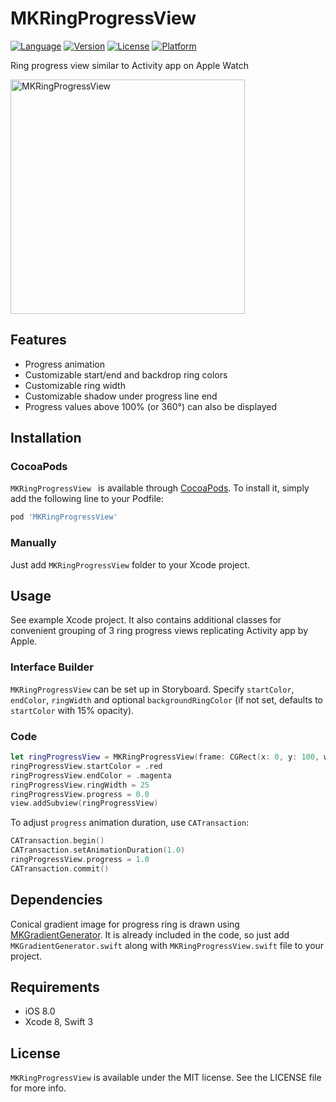 # MKRingProgressView

[![Language](http://img.shields.io/badge/language-swift-brightgreen.svg?style=flat)](https://developer.apple.com/swift)
[![Version](https://img.shields.io/cocoapods/v/MKRingProgressView.svg?style=flat)](http://cocoapods.org/pods/MKRingProgressView)
[![License](https://img.shields.io/cocoapods/l/MKRingProgressView.svg?style=flat)](http://cocoapods.org/pods/MKRingProgressView)
[![Platform](https://img.shields.io/cocoapods/p/MKRingProgressView.svg?style=flat)](http://cocoapods.org/pods/MKRingProgressView)

Ring progress view similar to Activity app on Apple Watch

<img src="MKRingProgressView.png" alt="MKRingProgressView" width=375>

## Features
- Progress animation
- Customizable start/end and backdrop ring colors
- Customizable ring width
- Customizable shadow under progress line end
- Progress values above 100% (or 360°) can also be displayed

## Installation
### CocoaPods

`MKRingProgressView ` is available through [CocoaPods](http://cocoapods.org). To install
it, simply add the following line to your Podfile:

```ruby
pod 'MKRingProgressView'
```

### Manually
Just add `MKRingProgressView` folder to your Xcode project.

## Usage
See example Xcode project. It also contains additional classes for convenient grouping of 3 ring progress views replicating Activity app by Apple.

### Interface Builder
`MKRingProgressView` can be set up in Storyboard. Specify `startColor`, `endColor`, `ringWidth` and optional `backgroundRingColor` (if not set, defaults to `startColor` with 15% opacity).

### Code
```swift
let ringProgressView = MKRingProgressView(frame: CGRect(x: 0, y: 100, width: 100, height: 100))
ringProgressView.startColor = .red
ringProgressView.endColor = .magenta
ringProgressView.ringWidth = 25
ringProgressView.progress = 0.0
view.addSubview(ringProgressView)
```

To adjust `progress` animation duration, use `CATransaction`:

```swift
CATransaction.begin()
CATransaction.setAnimationDuration(1.0)
ringProgressView.progress = 1.0
CATransaction.commit()
```

## Dependencies
Conical gradient image for progress ring is drawn using [MKGradientGenerator](https://github.com/maxkonovalov/MKGradientView). It is already included in the code, so just add `MKGradientGenerator.swift` along with `MKRingProgressView.swift` file to your project.

## Requirements
- iOS 8.0
- Xcode 8, Swift 3

## License
`MKRingProgressView` is available under the MIT license. See the LICENSE file for more info.
